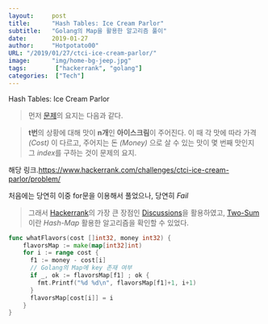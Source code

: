 ```yaml
---
layout:     post
title:      "Hash Tables: Ice Cream Parlor"
subtitle:   "Golang의 Map을 활용한 알고리즘 풀이"
date:       2019-01-27
author:     "Hotpotato00"
URL: "/2019/01/27/ctci-ice-cream-parlor/"
image:      "img/home-bg-jeep.jpg"
tags:        ["hackerrank", "golang"]
categories:  ["Tech"]
---
```


Hash Tables: Ice Cream Parlor

> 먼저 [문제](https://www.hackerrank.com/challenges/ctci-ice-cream-parlor/problem "ice-cream")의 요지는 다음과 같다.

> **t번**의 상황에 대해 맛이 **n개**인 **아이스크림**이 주어진다. 이 때 각 맛에 따라 가격 *(Cost)* 이 다르고, 주어지는 돈 *(Money)* 으로 살 수 있는 맛이 몇 번째 맛인지 그 *index*를 구하는 것이 문제의 요지.

해당 링크.<https://www.hackerrank.com/challenges/ctci-ice-cream-parlor/problem/>

처음에는 당연히 이중 for문을 이용해서 풀었으나, 당연히 *Fail*

>그래서 [Hackerrank](https://www.hackerrank.com "hackerrank")의 가장 큰 장점인 [Discussions](https://www.hackerrank.com/challenges/ctci-ice-cream-parlor/forum )을 활용하였고,
[Two-Sum](https://leetcode.com/articles/two-sum/)이란 *Hash-Map* 활용한 알고리즘을 확인할 수 있었다.

```go
func whatFlavors(cost []int32, money int32) {
    flavorsMap := make(map[int32]int)
    for i := range cost {
      f1 := money - cost[i]
      // Golang의 Map에 key 존재 여부
      if _, ok := flavorsMap[f1] ; ok {
        fmt.Printf("%d %d\n", flavorsMap[f1]+1, i+1)
      }
      flavorsMap[cost[i]] = i
    }
}
```
